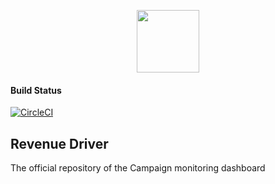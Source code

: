 <p align="center"><a href="https://dashboard.revenuedriver.com" target="_blank"><img src="https://revenuedriver.com/wp-content/uploads/2020/05/rd_logo.png" width="100"></a></p>

<!-- <p align="center">
<a href="https://travis-ci.org/laravel/framework"><img src="https://travis-ci.org/laravel/framework.svg" alt="Build Status"></a>  
<a href="https://packagist.org/packages/laravel/framework"><img src="https://img.shields.io/packagist/l/laravel/framework" alt="License"></a>
</p> -->

#### Build Status 
[![CircleCI](https://circleci.com/gh/revenuedriver/dashboard.svg?style=svg&circle-token=578184bc33f9732f3b019976f79638fc55bb9012)](https://circleci.com/gh/revenuedriver/dashboard)

## Revenue Driver

The official repository of the Campaign monitoring dashboard 
 
 